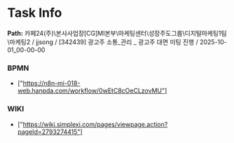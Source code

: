# Task Info

**Path:** 카페24(주)\본사사업장\[CG]MI본부\마케팅센터\성장주도그룹\디지털마케팅1팀\마케팅2 / jjsong / [342439] 광고주 소통_관리 _ 광고주 대면 미팅 진행 / 2025-10-01_00-00-00

### BPMN
- ["https://n8n-mi-018-web.hanpda.com/workflow/0wEtC8cOeCLzovMU"]

### WIKI
- ["https://wiki.simplexi.com/pages/viewpage.action?pageId=2793274415"]

